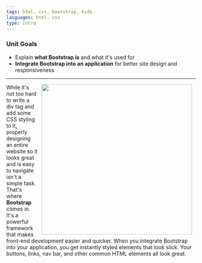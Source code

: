 ```yaml
---
tags: html, css, bootstrap, kids
languages: html, css
type: intro
---
```

### Unit Goals
* Explain **what Bootstrap is** and what it's used for
* **Integrate Bootstrap into an application** for better site design and responsiveness

---
<img src="https://s3.amazonaws.com/after-school-assets/bootstrap.jpg" width="400px" align="right" hspace="10"> While it's not too hard to write a div tag and add some CSS styling to it, properly designing an entire website so it looks great and is easy to navigate isn't a simple task. That's where **Bootstrap** comes in. It's a powerful framework that makes front-end development easier and quicker. When you integrate Bootstrap into your application, you get instantly styled elements that look slick. Your buttons, links, nav bar, and other common HTML elements all look great.
